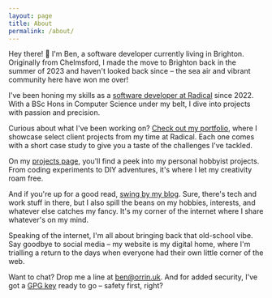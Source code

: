 ```yaml
---
layout: page
title: About
permalink: /about/
---
```


Hey there! 👋 I'm Ben, a software developer currently living in Brighton. Originally from Chelmsford, I made the move to Brighton back in the summer of 2023 and haven't looked back since – the sea air and vibrant community here have won me over!

I've been honing my skills as a [software developer at Radical](https://www.radicalcompany.com/) since 2022. With a BSc Hons in Computer Science under my belt, I dive into projects with passion and precision.

Curious about what I've been working on? [Check out my portfolio](/portfolio), where I showcase select client projects from my time at Radical. Each one comes with a short case study to give you a taste of the challenges I've tackled.

On my [projects page](/projects), you'll find a peek into my personal hobbyist projects. From coding experiments to DIY adventures, it's where I let my creativity roam free.

And if you're up for a good read, [swing by my blog](/blog). Sure, there's tech and work stuff in there, but I also spill the beans on my hobbies, interests, and whatever else catches my fancy. It's my corner of the internet where I share whatever's on my mind.

Speaking of the internet, I'm all about bringing back that old-school vibe. Say goodbye to social media – my website is my digital home, where I'm trialling a return to the days when everyone had their own little corner of the web.

Want to chat? Drop me a line at [ben@orrin.uk](mailto:ben@orrin.uk). And for added security, I've got a [GPG key](/gpg) ready to go – safety first, right?